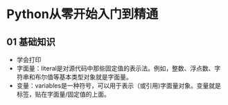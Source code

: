 # Python从零开始入门到精通

## 01 基础知识

- 学会打印
- 字面量：literal是对源代码中那些固定值的表示法。例如，整数、浮点数、字符串和布尔值等基本类型对象就是字面量。
- 变量：variables是一种符号，可以用于表示（或引用)字面量对象。变量就是标签，贴在字面量/固定值的上面。

